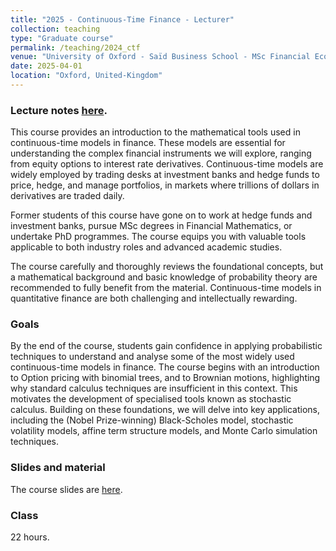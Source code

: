 ```yaml
---
title: "2025 - Continuous-Time Finance - Lecturer"
collection: teaching
type: "Graduate course"
permalink: /teaching/2024_ctf
venue: "University of Oxford - Saïd Business School - MSc Financial Economics."
date: 2025-04-01
location: "Oxford, United-Kingdom"
---
```


### Lecture notes [here](https://fdr0903.github.io/ctf25).
This course provides an introduction to the mathematical tools used in continuous-time models in finance. These models are essential for understanding the complex financial instruments we will explore, ranging from equity options to interest rate derivatives. Continuous-time models are widely employed by trading desks at investment banks and hedge funds to price, hedge, and manage portfolios, in markets where trillions of dollars in derivatives are traded daily.

Former students of this course have gone on to work at hedge funds and investment banks, pursue MSc degrees in Financial Mathematics, or undertake PhD programmes. The course equips you with valuable tools applicable to both industry roles and advanced academic studies.  

The course carefully and thoroughly reviews the foundational concepts, but a mathematical background and basic knowledge of probability theory are recommended to fully benefit from the material. Continuous-time models in quantitative finance are both challenging and intellectually rewarding. 

### Goals
By the end of the course, students  gain confidence in applying probabilistic techniques to understand and analyse some of the most widely used continuous-time models in finance. The course begins with an introduction to Option pricing with binomial trees, and to Brownian motions, highlighting why standard calculus techniques are insufficient in this context. This motivates the development of specialised tools known as stochastic calculus. Building on these foundations, we will delve into key applications, including the (Nobel Prize-winning) Black-Scholes model, stochastic volatility models, affine term structure models, and Monte Carlo simulation techniques.

### Slides and material
The course slides are [here](https://fdr0903.github.io/ctf25). 

### Class
22 hours.
